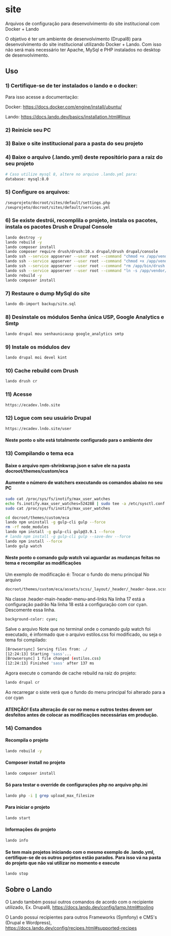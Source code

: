 # site

Arquivos de configuração para desenvolvimento do site institucional com Docker + Lando 

O objetivo é ter um ambiente de desenvolvimento (Drupal8) para desenvolvimento do site institucional utilizando Docker + Lando. Com isso não será mais necessário ter Apache, MySql e PHP instalados no desktop de desenvolvimento.

## Uso

### 1) Certifique-se de ter instalados o lando e o docker:

Para isso acesse a documentação: 

Docker: https://docs.docker.com/engine/install/ubuntu/ 

Lando: https://docs.lando.dev/basics/installation.html#linux

### 2) Reinicie seu PC

### 3) Baixe o site institucional para a pasta do seu projeto

### 4) Baixe o arquivo (.lando.yml) deste repositório para a raiz do seu projeto

```bash
# Caso utilize mysql 8, altere no arquivo .lando.yml para:
database: mysql:8.0
```

### 5) Configure os arquivos:

```bash
/seuprojeto/docroot/sites/default/settings.php
/seuprojeto/docroot/sites/default/services.yml
```

### 6) Se existe destrói, recomplila o projeto, instala os pacotes, instala os pacotes Drush e Drupal Console

```bash
lando destroy -y 
lando rebuild -y 
lando composer install
lando composer require drush/drush:10.x drupal/drush drupal/console
lando ssh --service appserver --user root --command "chmod +x /app/vendor/drush/drush/drush"
lando ssh --service appserver --user root --command "chmod +x /app/vendor/drupal/console/bin/drupal"
lando ssh --service appserver --user root --command "rm /app/bin/drush.php"
lando ssh --service appserver --user root --command "ln -s /app/vendor/drush/drush/drush.php /app/bin/drush.php"
lando rebuild -y
lando composer install
```

### 7) Restaure o dump MySql do site 

```bash
lando db-import backup/site.sql
```

### 8) Desinstale os módulos Senha única USP, Google Analytics e Smtp 

```bash
lando drupal mou senhaunicausp google_analytics smtp
```

### 9) Instale os módulos dev

```bash
lando drupal moi devel kint
```

### 10) Cache rebuild com Drush

```bash
lando drush cr
```

### 11) Acesse

```bash
https://ecadev.lndo.site
```

### 12) Logue com seu usuário Drupal

```bash
https://ecadev.lndo.site/user
```

#### Neste ponto o site está totalmente configurado para o ambiente dev

### 13) Compilando o tema eca

#### Baixe o arquivo npm-shrinkwrap.json e salve ele na pasta docroot/themes/custom/eca

#### Aumente o número de watchers executando os comandos abaixo no seu PC 

```bash
sudo cat /proc/sys/fs/inotify/max_user_watches
echo fs.inotify.max_user_watches=524288 | sudo tee -a /etc/sysctl.conf && sudo sysctl -p
sudo cat /proc/sys/fs/inotify/max_user_watches
```

```bash
cd docroot/themes/custom/eca
lando npm uninstall -g gulp-cli gulp --force
rm -rf node_modules
lando npm install -g gulp-cli gulp@3.9.1 --force
# lando npm install -g gulp-cli gulp --save-dev --force
lando npm install --force
lando gulp watch
```

#### Neste ponto o comando gulp watch vai aguardar as mudanças feitas no tema e recompilar as modificações

Um exemplo de modificação é:
Trocar o fundo do menu principal
No arquivo
```bash
docroot/themes/custom/eca/assets/scss/_layout/_header/_header-base.scss
```
Na classe 
.header-main-header-menu-and-links
Na linha 17 está a configuração padrão
Na linha 18 está a configuração com cor cyan. Descomente essa linha.
```bash
background-color: cyan;
```
Salve o arquivo
Note que no terminal onde o comando gulp watch foi executado, é informado que o arquivo estilos.css foi modificado, ou seja o tema foi compilado:
```bash
[Browsersync] Serving files from: ./
[12:24:13] Starting 'sass'...
[Browsersync] 1 file changed (estilos.css)
[12:24:13] Finished 'sass' after 137 ms
```
Agora execute o comando de cache rebuild na raiz do projeto:
```bash
lando drupal cr
```
Ao recarregar o siste verá que o fundo do menu principal foi alterado para a cor cyan

#### ATENÇÃO! Esta alteração de cor no menu e outros testes devem ser desfeitos antes de colocar as modificações necessárias em produção. 

### 14) Comandos

#### Recompila o projeto
```bash
lando rebuild -y
```

#### Composer install no projeto
```bash
lando composer install
```

#### Só para testar o override de configurações php no arquivo php.ini
```bash
lando php -i | grep upload_max_filesize
```

#### Para iniciar o projeto
```bash
lando start
```

#### Informações do projeto
```bash
lando info
```

#### Se tem mais projetos iniciando com o mesmo exemplo de .lando.yml, certifique-se de os outros porjetos estão parados. Para isso vá na pasta do projeto que não vai utilizar no momento e execute
```bash
lando stop
```

## Sobre o Lando

O Lando também possui outros comandos de acordo com o recipiente utilizado, Ex. Drupal8, https://docs.lando.dev/config/lamp.html#tooling

O Lando possui recipientes para outros Frameworks (Symfony) e CMS's (Drupal e Wordpress), https://docs.lando.dev/config/recipes.html#supported-recipes
